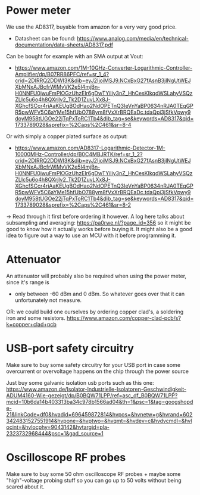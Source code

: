# Power meter
We use the AD8317, buyable from amazon for a very very good price.
- Datasheet can be found: https://www.analog.com/media/en/technical-documentation/data-sheets/AD8317.pdf

Can be bought for example with an SMA output at Vout:
- https://www.amazon.com/1M-10GHz-Converter-Logarithmic-Controller-Amplifier/dp/B07RR86PFC/ref=sr_1_4?crid=2DIRRQ2DDWI3K&dib=eyJ2IjoiMSJ9.NCxBxG27fAsnB3jlNgUtWEJXbMNxAJBcfrWlMvVK2e5I4mjBn-H0NNFU0jwuFmPlOGzUhzElr6gDwTYiIiy3nZ_HhCesKIkqdWSLahyVSQzZLIc5u6o4h8QXrjlv2_Tk2D1ZuvLXx8J-XGhcfSCcr4riAaKEUgBOdHao2NdOPETnQ3IeVnYaBP0634nRJA0TEqGPR5pwWFV5C6aYMe15hfUbO788ym8fVxXrBRQEaDc.tdaQpi3jSfkVpwy9doyM958tUGOe22jTqPxToRC1Tb4&dib_tag=se&keywords=AD8317&qid=1733789028&sprefix=%2Caps%2C461&sr=8-4

Or with simply a copper plated surface as output:
- https://www.amazon.com/AD8317-Logarithmic-Detector-1M-10000MHz-Controller/dp/B0C4MBJRTK/ref=sr_1_2?crid=2DIRRQ2DDWI3K&dib=eyJ2IjoiMSJ9.NCxBxG27fAsnB3jlNgUtWEJXbMNxAJBcfrWlMvVK2e5I4mjBn-H0NNFU0jwuFmPlOGzUhzElr6gDwTYiIiy3nZ_HhCesKIkqdWSLahyVSQzZLIc5u6o4h8QXrjlv2_Tk2D1ZuvLXx8J-XGhcfSCcr4riAaKEUgBOdHao2NdOPETnQ3IeVnYaBP0634nRJA0TEqGPR5pwWFV5C6aYMe15hfUbO788ym8fVxXrBRQEaDc.tdaQpi3jSfkVpwy9doyM958tUGOe22jTqPxToRC1Tb4&dib_tag=se&keywords=AD8317&qid=1733789028&sprefix=%2Caps%2C461&sr=8-2

-> Read through it first before ordering it however.
A log here talks about subsampling and averaging: https://pa0rwe.nl/?page_id=356 so it might be good to know how it actually works before buying it.
It might also be a good idea to figure out a way to use an MCU with it before programming it.

# Attenuator
An attenuator will probably also be required when using the power meter, since it's range is
- only between -60 dBm and 0 dBm. So whatever goes over that it can unfortunately not measure.

OR: we could build one ourselves by ordering copper clad's, a soldering iron and some resistors.
https://www.amazon.com/copper-clad-pcb/s?k=copper+clad+pcb

# USB-port safety circuitry
Make sure to buy some safety circuitry for your USB port in case some overcurrent or overvoltage happens on the chip through the power source

Just buy some galvanic isolation usb ports such as this one: https://www.amazon.de/Isolator-Industrielle-Isolatoren-Geschwindigkeit-ADUM4160-Wie-gezeigt/dp/B0BQW71LPP/ref=asc_df_B0BQW71LPP?mcid=10b6da14b403313ba34c978b1566ad04&th=1&psc=1&tag=googshopde-21&linkCode=df0&hvadid=696459872814&hvpos=&hvnetw=g&hvrand=6023424831527551914&hvpone=&hvptwo=&hvqmt=&hvdev=c&hvdvcmdl=&hvlocint=&hvlocphy=9043142&hvtargid=pla-2323732968444&psc=1&gad_source=1

# Oscilloscope RF probes
Make sure to buy some 50 ohm oscilloscope RF probes + maybe some "high"-voltage probing stuff so you can go up to 50 volts without being scared about it.
